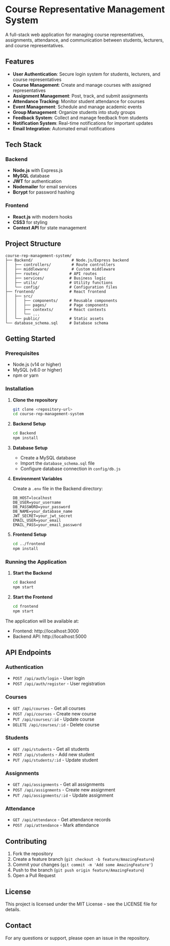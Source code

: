 # Course Representative Management System

A full-stack web application for managing course representatives, assignments, attendance, and communication between students, lecturers, and course representatives.

## Features

- **User Authentication**: Secure login system for students, lecturers, and course representatives
- **Course Management**: Create and manage courses with assigned representatives
- **Assignment Management**: Post, track, and submit assignments
- **Attendance Tracking**: Monitor student attendance for courses
- **Event Management**: Schedule and manage academic events
- **Group Management**: Organize students into study groups
- **Feedback System**: Collect and manage feedback from students
- **Notification System**: Real-time notifications for important updates
- **Email Integration**: Automated email notifications

## Tech Stack

### Backend

- **Node.js** with Express.js
- **MySQL** database
- **JWT** for authentication
- **Nodemailer** for email services
- **Bcrypt** for password hashing

### Frontend

- **React.js** with modern hooks
- **CSS3** for styling
- **Context API** for state management

## Project Structure

```
course-rep-management-system/
├── Backend/                 # Node.js/Express backend
│   ├── controllers/         # Route controllers
│   ├── middleware/          # Custom middleware
│   ├── routes/             # API routes
│   ├── services/           # Business logic
│   ├── utils/              # Utility functions
│   └── config/             # Configuration files
├── frontend/               # React frontend
│   ├── src/
│   │   ├── components/     # Reusable components
│   │   ├── pages/          # Page components
│   │   ├── contexts/       # React contexts
│   │   └── ...
│   └── public/             # Static assets
└── database_schema.sql     # Database schema
```

## Getting Started

### Prerequisites

- Node.js (v14 or higher)
- MySQL (v8.0 or higher)
- npm or yarn

### Installation

1. **Clone the repository**

   ```bash
   git clone <repository-url>
   cd course-rep-management-system
   ```

2. **Backend Setup**

   ```bash
   cd Backend
   npm install
   ```

3. **Database Setup**

   - Create a MySQL database
   - Import the `database_schema.sql` file
   - Configure database connection in `config/db.js`

4. **Environment Variables**

   Create a `.env` file in the Backend directory:

   ```
   DB_HOST=localhost
   DB_USER=your_username
   DB_PASSWORD=your_password
   DB_NAME=your_database_name
   JWT_SECRET=your_jwt_secret
   EMAIL_USER=your_email
   EMAIL_PASS=your_email_password
   ```

5. **Frontend Setup**

   ```bash
   cd ../frontend
   npm install
   ```

### Running the Application

1. **Start the Backend**

   ```bash
   cd Backend
   npm start
   ```

2. **Start the Frontend**

   ```bash
   cd frontend
   npm start
   ```

The application will be available at:

- Frontend: http://localhost:3000
- Backend API: http://localhost:5000

## API Endpoints

### Authentication

- `POST /api/auth/login` - User login
- `POST /api/auth/register` - User registration

### Courses

- `GET /api/courses` - Get all courses
- `POST /api/courses` - Create new course
- `PUT /api/courses/:id` - Update course
- `DELETE /api/courses/:id` - Delete course

### Students

- `GET /api/students` - Get all students
- `POST /api/students` - Add new student
- `PUT /api/students/:id` - Update student

### Assignments

- `GET /api/assignments` - Get all assignments
- `POST /api/assignments` - Create new assignment
- `PUT /api/assignments/:id` - Update assignment

### Attendance

- `GET /api/attendance` - Get attendance records
- `POST /api/attendance` - Mark attendance

## Contributing

1. Fork the repository
2. Create a feature branch (`git checkout -b feature/AmazingFeature`)
3. Commit your changes (`git commit -m 'Add some AmazingFeature'`)
4. Push to the branch (`git push origin feature/AmazingFeature`)
5. Open a Pull Request

## License

This project is licensed under the MIT License - see the LICENSE file for details.

## Contact

For any questions or support, please open an issue in the repository. 